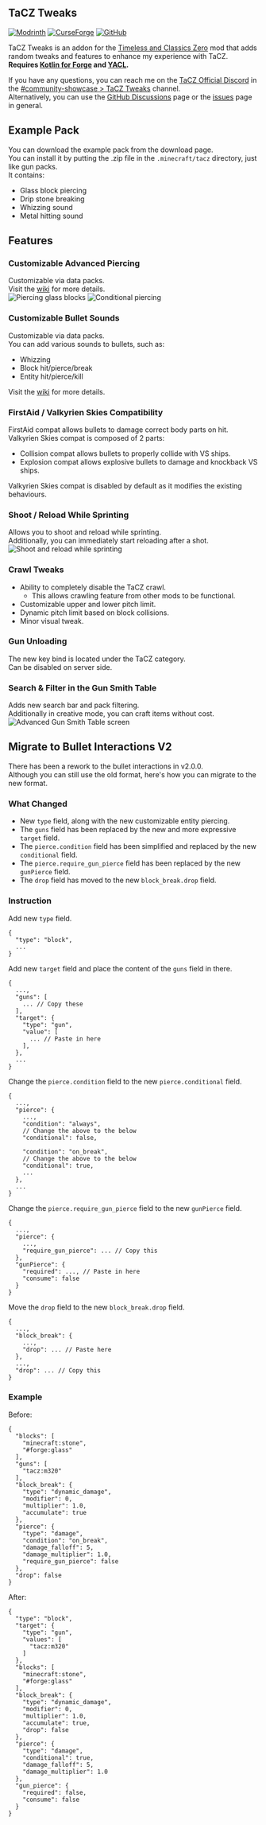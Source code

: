 ## TaCZ Tweaks
[![Modrinth](https://cdn.jsdelivr.net/npm/@intergrav/devins-badges@3/assets/cozy/available/modrinth_vector.svg)](https://modrinth.com/mod/tacz-tweaks)
[![CurseForge](https://cdn.jsdelivr.net/npm/@intergrav/devins-badges@3/assets/cozy/available/curseforge_vector.svg)](https://www.curseforge.com/minecraft/mc-mods/tacz-tweaks)
[![GitHub](https://cdn.jsdelivr.net/npm/@intergrav/devins-badges@3/assets/cozy/available/github_vector.svg)](https://github.com/MUKSC/TaCZTweaks)

TaCZ Tweaks is an addon for the [Timeless and Classics Zero](https://modrinth.com/mod/timeless-and-classics-zero) mod that adds random tweaks and features to enhance my experience with TaCZ.  
**Requires [Kotlin for Forge](https://modrinth.com/mod/kotlin-for-forge) and [YACL](https://modrinth.com/mod/yacl).**

If you have any questions, you can reach me on the [TaCZ Official Discord](https://discord.gg/uX6TdWUVpA) in the [#community-showcase > TaCZ Tweaks](https://discord.com/channels/1243278348399022252/1313570204000980992) channel.  
Alternatively, you can use the [GitHub Discussions](https://github.com/MUKSC/TaCZTweaks/discussions) page or the [issues](https://github.com/MUKSC/TaCZTweaks/issues) page in general.

## Example Pack
You can download the example pack from the download page.  
You can install it by putting the .zip file in the `.minecraft/tacz` directory, just like gun packs.  
It contains:
- Glass block piercing
- Drip stone breaking
- Whizzing sound
- Metal hitting sound

## Features
### Customizable Advanced Piercing
Customizable via data packs.  
Visit the [wiki](https://github.com/MUKSC/TaCZTweaks/wiki/Bullet-Interactions) for more details.  
![Piercing glass blocks](https://raw.githubusercontent.com/MUKSC/TaCZTweaks/refs/heads/main/assets/piercing.webp)
![Conditional piercing](https://raw.githubusercontent.com/MUKSC/TaCZTweaks/refs/heads/main/assets/conditional-piercing.webp)

### Customizable Bullet Sounds
Customizable via data packs.  
You can add various sounds to bullets, such as:
- Whizzing
- Block hit/pierce/break
- Entity hit/pierce/kill

Visit the [wiki](https://github.com/MUKSC/TaCZTweaks/wiki/Bullet-Sounds) for more details.

### FirstAid / Valkyrien Skies Compatibility
FirstAid compat allows bullets to damage correct body parts on hit.  
Valkyrien Skies compat is composed of 2 parts:
- Collision compat allows bullets to properly collide with VS ships.
- Explosion compat allows explosive bullets to damage and knockback VS ships.

Valkyrien Skies compat is disabled by default as it modifies the existing behaviours.

### Shoot / Reload While Sprinting
Allows you to shoot and reload while sprinting.  
Additionally, you can immediately start reloading after a shot.  
![Shoot and reload while sprinting](https://raw.githubusercontent.com/MUKSC/TaCZTweaks/refs/heads/main/assets/sprint-shoot-reload.webp) 

### Crawl Tweaks
- Ability to completely disable the TaCZ crawl.
  - This allows crawling feature from other mods to be functional.
- Customizable upper and lower pitch limit.
- Dynamic pitch limit based on block collisions.
- Minor visual tweak.

### Gun Unloading
The new key bind is located under the TaCZ category.  
Can be disabled on server side.

### Search & Filter in the Gun Smith Table
Adds new search bar and pack filtering.   
Additionally in creative mode, you can craft items without cost.  
![Advanced Gun Smith Table screen](https://raw.githubusercontent.com/MUKSC/TaCZTweaks/refs/heads/main/assets/gun-smith-table.webp)

## Migrate to Bullet Interactions V2
There has been a rework to the bullet interactions in v2.0.0.  
Although you can still use the old format, here's how you can migrate to the new format.

### What Changed
- New `type` field, along with the new customizable entity piercing.
- The `guns` field has been replaced by the new and more expressive `target` field.
- The `pierce.condition` field has been simplified and replaced by the new `conditional` field.
- The `pierce.require_gun_pierce` field has been replaced by the new `gunPierce` field.
- The `drop` field has moved to the new `block_break.drop` field.

### Instruction
Add new `type` field.  
```json5
{
  "type": "block",
  ...
}
```
Add new `target` field and place the content of the `guns` field in there.
```json5
{
  ...,
  "guns": [
    ... // Copy these
  ],
  "target": {
    "type": "gun",
    "value": [
      ... // Paste in here
    ],
  },
  ...
}
```
Change the `pierce.condition` field to the new `pierce.conditional` field.
```json5
{
  ...,
  "pierce": {
    ...,
    "condition": "always",
    // Change the above to the below
    "conditional": false,
    
    "condition": "on_break",
    // Change the above to the below
    "conditional": true,
    ...
  },
  ...
}
```
Change the `pierce.require_gun_pierce` field to the new `gunPierce` field.
```json5
{
  ...,
  "pierce": {
    ...,
    "require_gun_pierce": ... // Copy this
  },
  "gunPierce": {
    "required": ..., // Paste in here
    "consume": false
  }
}
```
Move the `drop` field to the new `block_break.drop` field.
```json5
{
  ...,
  "block_break": {
    ...,
    "drop": ... // Paste here
  },
  ...,
  "drop": ... // Copy this
}
```

### Example
Before:
```json5
{
  "blocks": [
    "minecraft:stone",
    "#forge:glass"
  ],
  "guns": [
    "tacz:m320"
  ],
  "block_break": {
    "type": "dynamic_damage",
    "modifier": 0,
    "multiplier": 1.0,
    "accumulate": true
  },
  "pierce": {
    "type": "damage",
    "condition": "on_break",
    "damage_falloff": 5,
    "damage_multiplier": 1.0,
    "require_gun_pierce": false
  },
  "drop": false
}
```
After:
```json5
{
  "type": "block",
  "target": {
    "type": "gun",
    "values": [
      "tacz:m320"
    ]
  },
  "blocks": [
    "minecraft:stone",
    "#forge:glass"
  ],
  "block_break": {
    "type": "dynamic_damage",
    "modifier": 0,
    "multiplier": 1.0,
    "accumulate": true,
    "drop": false
  },
  "pierce": {
    "type": "damage",
    "conditional": true,
    "damage_falloff": 5,
    "damage_multiplier": 1.0
  },
  "gun_pierce": {
    "required": false,
    "consume": false
  }
}
```